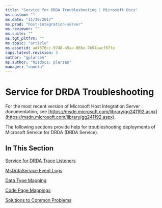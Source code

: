 ```yaml
---
title: "Service for DRDA Troubleshooting | Microsoft Docs"
ms.custom: ""
ms.date: "11/30/2017"
ms.prod: "host-integration-server"
ms.reviewer: ""
ms.suite: ""
ms.tgt_pltfrm: ""
ms.topic: "article"
ms.assetid: ad4570cc-9748-45aa-866e-7b54aacf67fe
caps.latest.revision: 3
author: "gplarsen"
ms.author: "hisdocs; plarsen"
manager: "anneta"
---
```

# Service for DRDA Troubleshooting
For the most recent version of Microsoft Host Integration Server documentation, see [https://msdn.microsoft.com/library/gg241192.aspx](https://msdn.microsoft.com/library/gg241192.aspx).  
  
 The following sections provide help for troubleshooting deployments of Microsoft Service for DRDA (DRDA Service).  
  
## In This Section  
 [Service for DRDA Trace Listeners](../core/service-for-drda-trace-listeners.md)  
  
 [MsDrdaService Event Logs](../core/msdrdaservice-event-logs.md)  
  
 [Data Type Mapping](../core/data-type-mapping2.md)  
  
 [Code Page Mappings](../core/code-page-mappings.md)  
  
 [Solutions to Common Problems](../core/solutions-to-common-problems.md)